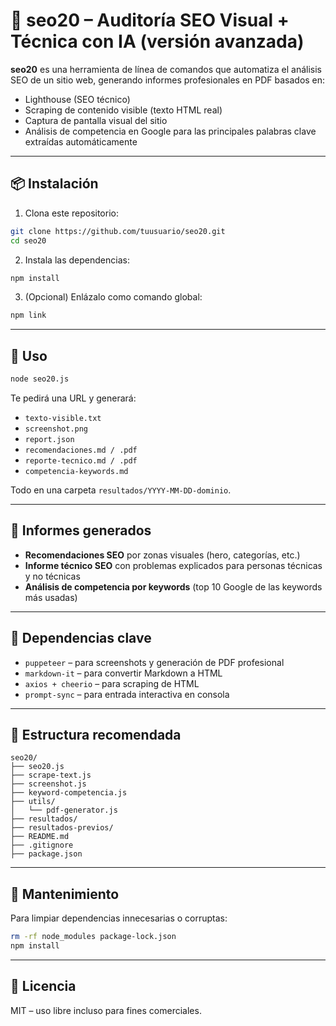 # 🚀 seo20 – Auditoría SEO Visual + Técnica con IA (versión avanzada)

**seo20** es una herramienta de línea de comandos que automatiza el análisis SEO de un sitio web, generando informes profesionales en PDF basados en:

- Lighthouse (SEO técnico)
- Scraping de contenido visible (texto HTML real)
- Captura de pantalla visual del sitio
- Análisis de competencia en Google para las principales palabras clave extraídas automáticamente

---

## 📦 Instalación

1. Clona este repositorio:
```bash
git clone https://github.com/tuusuario/seo20.git
cd seo20
```

2. Instala las dependencias:
```bash
npm install
```

3. (Opcional) Enlázalo como comando global:
```bash
npm link
```

---

## 🚀 Uso

```bash
node seo20.js
```

Te pedirá una URL y generará:

- `texto-visible.txt`
- `screenshot.png`
- `report.json`
- `recomendaciones.md / .pdf`
- `reporte-tecnico.md / .pdf`
- `competencia-keywords.md`

Todo en una carpeta `resultados/YYYY-MM-DD-dominio`.

---

## 📄 Informes generados

- **Recomendaciones SEO** por zonas visuales (hero, categorías, etc.)
- **Informe técnico SEO** con problemas explicados para personas técnicas y no técnicas
- **Análisis de competencia por keywords** (top 10 Google de las keywords más usadas)

---

## 🔧 Dependencias clave

- `puppeteer` – para screenshots y generación de PDF profesional
- `markdown-it` – para convertir Markdown a HTML
- `axios + cheerio` – para scraping de HTML
- `prompt-sync` – para entrada interactiva en consola

---

## 📁 Estructura recomendada

```
seo20/
├── seo20.js
├── scrape-text.js
├── screenshot.js
├── keyword-competencia.js
├── utils/
│   └── pdf-generator.js
├── resultados/
├── resultados-previos/
├── README.md
├── .gitignore
├── package.json
```

---

## 🧼 Mantenimiento

Para limpiar dependencias innecesarias o corruptas:
```bash
rm -rf node_modules package-lock.json
npm install
```

---

## 📄 Licencia

MIT – uso libre incluso para fines comerciales.